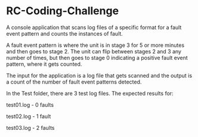 # RC-Coding-Challenge
A console application that scans log files of a specific format for a
fault event pattern and counts the instances of fault.

A fault event pattern is where the unit is in stage 3 for 5 or more
minutes and then goes to stage 2.  The unit can flip between stages
2 and 3 any number of times, but then goes to stage 0 indicating
a positive fault event pattern, where it gets counted.

The input for the application is a log file that gets scanned and 
the output is a count of the number of fault event patterns detected.

In the Test folder, there are 3 test log files.  The expected results
for:

test01.log - 0 faults

test02.log - 1 fault

test03.log - 2 faults
